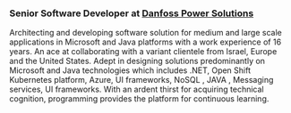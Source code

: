 ### Senior Software Developer at <a href="https://www.danfoss.com/en/about-danfoss/our-businesses/power-solutions/">Danfoss Power Solutions</a>
<p align="left">
Architecting and developing software solution for medium and large scale applications in
Microsoft and Java platforms with a work experience of 16 years. An ace at collaborating with a variant clientele from Israel, Europe and the United States. Adept in
designing solutions predominantly on Microsoft and Java technologies which includes .NET, Open
Shift Kubernetes platform, Azure, UI frameworks, NoSQL , JAVA , Messaging services, UI frameworks. With an ardent thirst for acquiring technical cognition, programming provides the platform for
continuous learning.
</p>


